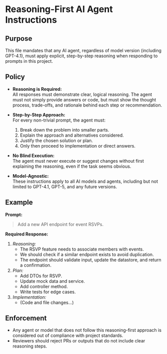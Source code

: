 # Reasoning-First AI Agent Instructions

## Purpose

This file mandates that any AI agent, regardless of model version (including GPT-4.1), must apply explicit, step-by-step reasoning when responding to prompts in this project.

## Policy

- **Reasoning is Required:**  
  All responses must demonstrate clear, logical reasoning. The agent must not simply provide answers or code, but must show the thought process, trade-offs, and rationale behind each step or recommendation.

- **Step-by-Step Approach:**  
  For every non-trivial prompt, the agent must:
  1. Break down the problem into smaller parts.
  2. Explain the approach and alternatives considered.
  3. Justify the chosen solution or plan.
  4. Only then proceed to implementation or direct answers.

- **No Blind Execution:**  
  The agent must never execute or suggest changes without first explaining the reasoning, even if the task seems obvious.

- **Model-Agnostic:**  
  These instructions apply to all AI models and agents, including but not limited to GPT-4.1, GPT-5, and any future versions.

## Example

**Prompt:**  
> Add a new API endpoint for event RSVPs.

**Required Response:**  
1. *Reasoning:*  
   - The RSVP feature needs to associate members with events.
   - We should check if a similar endpoint exists to avoid duplication.
   - The endpoint should validate input, update the datastore, and return a confirmation.
2. *Plan:*  
   - Add DTOs for RSVP.
   - Update mock data and service.
   - Add controller method.
   - Write tests for edge cases.
3. *Implementation:*  
   - (Code and file changes...)

## Enforcement

- Any agent or model that does not follow this reasoning-first approach is considered out of compliance with project standards.
- Reviewers should reject PRs or outputs that do not include clear reasoning steps.
